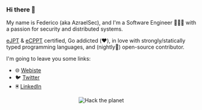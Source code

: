 ### Hi there 👋

My name is Federico (aka AzraelSec), and I'm a Software Engineer 🧑🏻‍💻 with a passion for security and distributed systems.

[eJPT](https://verified.elearnsecurity.com/certificates/e7a6a849-4771-4537-a8ce-6c0e813ce1eb) & [eCPPT](https://verified.elearnsecurity.com/certificates/fbcc5f98-a68f-4171-a40f-47d000a4d4d9) certified, Go addicted (❤️), in love with strongly/statically typed programming languages, and (nightly🦉) open-source contributor.

I'm going to leave you some links:

- 🌐 [Webiste](https://azraelsec.sh)
- 🐦 [Twitter](https://twitter.com/AzraelSec)
- 🖲️ [LinkedIn](https://www.linkedin.com/in/azraelsec/)

<p align="center">
  <img alt="Hack the planet" src="https://media.giphy.com/media/FnGJfc18tDDHy/giphy.gif">
</p>
